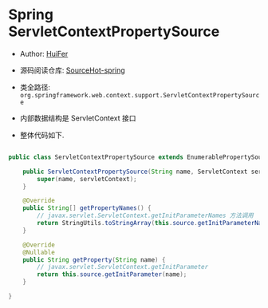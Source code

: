 # Spring ServletContextPropertySource


- Author: [HuiFer](https://github.com/huifer)
- 源码阅读仓库: [SourceHot-spring](https://github.com/SourceHot/spring-framework-read)


- 类全路径: `org.springframework.web.context.support.ServletContextPropertySource`
- 内部数据结构是 ServletContext 接口
      
- 整体代码如下.


```java

public class ServletContextPropertySource extends EnumerablePropertySource<ServletContext> {

	public ServletContextPropertySource(String name, ServletContext servletContext) {
		super(name, servletContext);
	}

	@Override
	public String[] getPropertyNames() {
		// javax.servlet.ServletContext.getInitParameterNames 方法调用
		return StringUtils.toStringArray(this.source.getInitParameterNames());
	}

	@Override
	@Nullable
	public String getProperty(String name) {
		// javax.servlet.ServletContext.getInitParameter
		return this.source.getInitParameter(name);
	}

}

```